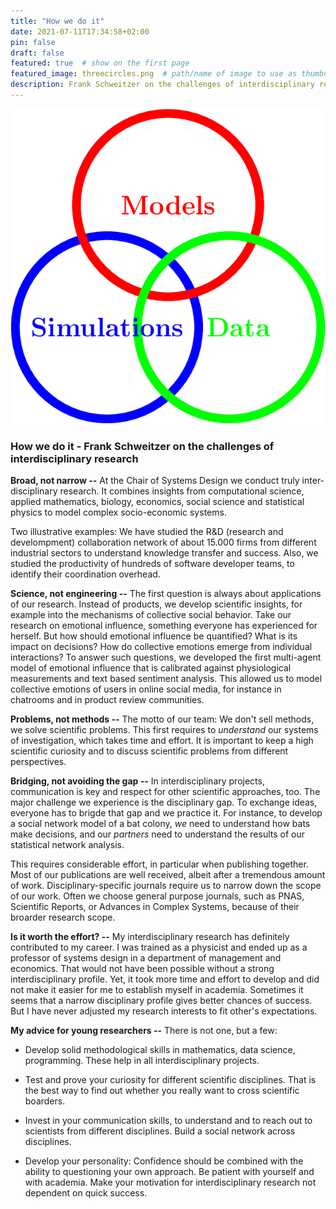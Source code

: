```yaml
---
title: "How we do it"
date: 2021-07-11T17:34:58+02:00
pin: false
draft: false
featured: true  # show on the first page
featured_image: threecircles.png  # path/name of image to use as thumbnail
description: Frank Schweitzer on the challenges of interdisciplinary research ...  # short text, used in cards and for previews
---
```


![blind](threecircles.png)


<!-- Write your content here -->

### How we do it - Frank Schweitzer on the challenges of interdisciplinary research

**Broad, not narrow --** 
At the Chair of Systems Design we conduct truly inter-disciplinary research. It combines insights from computational science, applied mathematics, biology, economics, social science and statistical physics to model complex socio-economic systems.

Two illustrative  examples: We have studied the R&D (research and develompment) collaboration network of about 15.000 firms from different industrial sectors to understand knowledge transfer and success. Also, we studied the productivity of hundreds of software developer teams, to identify their coordination overhead. 

**Science, not engineering --**
The first question is always about applications of our research. 
Instead of products, we develop scientific insights, for example into the mechanisms of collective social
behavior. Take our research on emotional influence, something  everyone has experienced for herself.
But how should emotional influence be quantified? What is its impact on decisions? How do collective emotions emerge from individual interactions? To answer such questions, 
we developed the first multi-agent
model of emotional influence that is calibrated against physiological measurements and text 
based sentiment analysis.
This allowed us to model collective emotions of users in online social media, for instance in chatrooms and in product review communities. 

**Problems, not methods --**
The motto of our team: We don't sell methods, we solve scientific problems.
This first requires to *understand* our systems of investigation, which takes time and effort. 
It is important to keep a high scientific curiosity and to discuss scientific problems from different perspectives. 


**Bridging, not avoiding the gap --**
In interdisciplinary projects, 
communication is key and respect for other scientific approaches, too.
The major challenge we experience is the disciplinary gap. To exchange ideas, everyone has to brigde that gap and we practice it.  For instance, to develop a social network model of a bat colony, *we* need to understand how bats make decisions, and our *partners* need to understand the results of our statistical network analysis. 

This requires considerable effort, in particular when publishing together. 
Most of our publications are well received, albeit after a tremendous amount of work. 
Disciplinary-specific journals require us to narrow down the scope of our work.
Often we choose general purpose journals, such as PNAS, Scientific Reports, or Advances in Complex Systems,  because of their broarder research scope. 

**Is it worth the effort? --** 
My interdisciplinary research has definitely contributed to my career. 
I was trained as a physicist and ended up as a professor of systems design in a department of management and economics. That would not have been possible without a strong interdisciplinary profile. Yet, it took more time and effort to develop and did not make it easier for me to establish myself in academia. Sometimes it seems that a narrow disciplinary profile gives better chances of success. But I have never adjusted my research interests to fit other's expectations. 

**My advice for young researchers --**
There is not one, but a few:

- Develop solid methodological skills in mathematics, data science, programming. These help in all interdisciplinary projects. 

- Test and prove your curiosity for different scientific disciplines. That is the best way to find out whether you really want to cross scientific boarders. 

- Invest in your communication skills, to understand and to reach out to scientists from different disciplines. Build a social network across disciplines. 

- Develop your personality: Confidence should be combined with the ability to questioning your own approach. Be patient with yourself and with academia. Make your motivation for interdisciplinary  research not dependent on quick success. 




